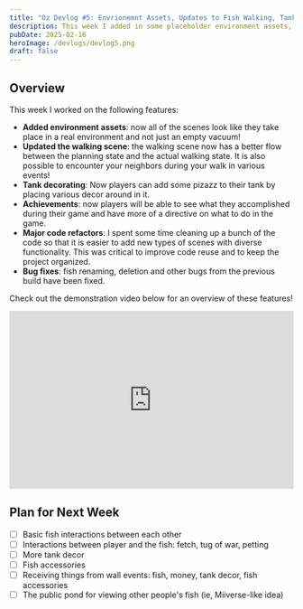 ```yaml
---
title: "Oz Devlog #5: Envrionemnt Assets, Updates to Fish Walking, Tank Decor, and Achievements!"
description: This week I added in some placeholder environment assets, updated the walking scene, added tank decorating, and added achievements!
pubDate: 2025-02-16
heroImage: /devlogs/devlog5.png
draft: false
---
```


## Overview

This week I worked on the following features:
- **Added environment assets**: now all of the scenes look like they take place in a real environment and not just an empty vacuum!
- **Updated the walking scene**: the walking scene now has a better flow between the planning state and the actual walking state. It is also possible to encounter your neighbors during your walk in various events! 
- **Tank decorating**: Now players can add some pizazz to their tank by placing various decor around in it.
- **Achievements**: now players will be able to see what they accomplished during their game and have more of a directive on what to do in the game.
- **Major code refactors**: I spent some time cleaning up a bunch of the code so that it is easier to add new types of scenes with diverse functionality. This was critical to improve code reuse and to keep the project organized.
- **Bug fixes**: fish renaming, deletion and other bugs from the previous build have been fixed.

Check out the demonstration video below for an overview of these features!


<iframe width="100%" height="315" src="https://www.youtube.com/embed/aI94P2937lw?si=s1bcv3j2yw6eXH7I" title="YouTube video player" frameborder="0" allow="accelerometer; autoplay; clipboard-write; encrypted-media; gyroscope; picture-in-picture; web-share" referrerpolicy="strict-origin-when-cross-origin" allowfullscreen></iframe>

## Plan for Next Week

- [ ] Basic fish interactions between each other
- [ ] Interactions between player and the fish: fetch, tug of war, petting
- [ ] More tank decor
- [ ] Fish accessories
- [ ] Receiving things from wall events: fish, money, tank decor, fish accessories
- [ ] The public pond for viewing other people's fish (ie, Miiverse-like idea)